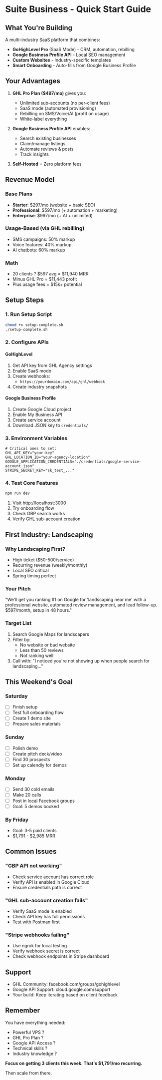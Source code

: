 # Suite Business - Quick Start Guide

## What You're Building

A multi-industry SaaS platform that combines:
- **GoHighLevel Pro** (SaaS Mode) - CRM, automation, rebilling
- **Google Business Profile API** - Local SEO management
- **Custom Websites** - Industry-specific templates
- **Smart Onboarding** - Auto-fills from Google Business Profile

## Your Advantages

1. **GHL Pro Plan ($497/mo)** gives you:
   - Unlimited sub-accounts (no per-client fees)
   - SaaS mode (automated provisioning)
   - Rebilling on SMS/Voice/AI (profit on usage)
   - White-label everything

2. **Google Business Profile API** enables:
   - Search existing businesses
   - Claim/manage listings
   - Automate reviews & posts
   - Track insights

3. **Self-Hosted** = Zero platform fees

## Revenue Model

### Base Plans
- **Starter**: $297/mo (website + basic SEO)
- **Professional**: $597/mo (+ automation + marketing)
- **Enterprise**: $997/mo (+ AI + unlimited)

### Usage-Based (via GHL rebilling)
- SMS campaigns: 50% markup
- Voice features: 40% markup
- AI chatbots: 60% markup

### Math
- 20 clients ? $597 avg = $11,940 MRR
- Minus GHL Pro = $11,443 profit
- Plus usage fees = $15k+ potential

## Setup Steps

### 1. Run Setup Script
```bash
chmod +x setup-complete.sh
./setup-complete.sh
```

### 2. Configure APIs

#### GoHighLevel
1. Get API key from GHL Agency settings
2. Enable SaaS mode
3. Create webhooks:
   - `https://yourdomain.com/api/ghl/webhook`
4. Create industry snapshots

#### Google Business Profile
1. Create Google Cloud project
2. Enable My Business API
3. Create service account
4. Download JSON key to `credentials/`

### 3. Environment Variables
```env
# Critical ones to set:
GHL_API_KEY="your-key"
GHL_LOCATION_ID="your-agency-location"
GOOGLE_APPLICATION_CREDENTIALS="./credentials/google-service-account.json"
STRIPE_SECRET_KEY="sk_test_..."
```

### 4. Test Core Features
```bash
npm run dev
```

1. Visit http://localhost:3000
2. Try onboarding flow
3. Check GBP search works
4. Verify GHL sub-account creation

## First Industry: Landscaping

### Why Landscaping First?
- High ticket ($50-500/service)
- Recurring revenue (weekly/monthly)
- Local SEO critical
- Spring timing perfect

### Your Pitch
"We'll get you ranking #1 on Google for 'landscaping near me' with a professional website, automated review management, and lead follow-up. $597/month, setup in 48 hours."

### Target List
1. Search Google Maps for landscapers
2. Filter by:
   - No website or bad website
   - Less than 50 reviews
   - Not ranking well
3. Call with: "I noticed you're not showing up when people search for landscaping..."

## This Weekend's Goal

### Saturday
- [ ] Finish setup
- [ ] Test full onboarding flow
- [ ] Create 1 demo site
- [ ] Prepare sales materials

### Sunday
- [ ] Polish demo
- [ ] Create pitch deck/video
- [ ] Find 30 prospects
- [ ] Set up calendly for demos

### Monday
- [ ] Send 30 cold emails
- [ ] Make 20 calls
- [ ] Post in local Facebook groups
- [ ] Goal: 5 demos booked

### By Friday
- Goal: 3-5 paid clients
- $1,791 - $2,985 MRR

## Common Issues

### "GBP API not working"
- Check service account has correct role
- Verify API is enabled in Google Cloud
- Ensure credentials path is correct

### "GHL sub-account creation fails"
- Verify SaaS mode is enabled
- Check API key has full permissions
- Test with Postman first

### "Stripe webhooks failing"
- Use ngrok for local testing
- Verify webhook secret is correct
- Check webhook endpoints in Stripe dashboard

## Support

- GHL Community: facebook.com/groups/gohighlevel
- Google API Support: cloud.google.com/support
- Your build: Keep iterating based on client feedback

## Remember

You have everything needed:
- Powerful VPS ?
- GHL Pro Plan ?
- Google API Access ?
- Technical skills ?
- Industry knowledge ?

**Focus on getting 3 clients this week. That's $1,791/mo recurring.**

Then scale from there.
